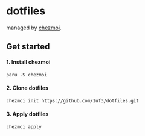 # dotfiles
managed by [chezmoi](https://www.chezmoi.io/).

## Get started

#### 1. Install chezmoi

```
paru -S chezmoi
```

#### 2. Clone dotfiles

```
chezmoi init https://github.com/1uf3/dotfiles.git
```

#### 3. Apply dotfiles

```
chezmoi apply
```
